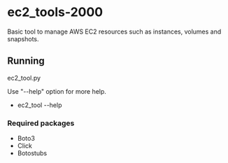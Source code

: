 # ec2_tools-2000
Basic tool to manage AWS EC2 resources such as instances, volumes and snapshots.

## Running
ec2_tool.py <config> <command> <subcommand> <options>

Use "--help" option for more help.

* ec2_tool --help

### Required packages
* Boto3
* Click
* Botostubs